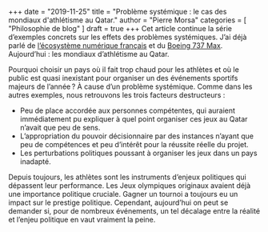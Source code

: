 +++
date        = "2019-11-25"
title       = "Problème systémique : le cas des mondiaux d'athlétisme au Qatar."
author      = "Pierre Morsa"
categories  = [ "Philosophie de blog" ]
draft       = true
+++
Cet article continue la série d’exemples concrets sur les effets des problèmes systémiques. J’ai déjà parlé de [l’écosystème numérique français](/post/2019-09-30-le-probleme-systemique-de-l-ecosysteme-high-tech-francais/) et du [Boeing 737 Max](/post/2019-10-21-probleme-systemique-le-cas-du-737-max). Aujourd’hui : les mondiaux d’athlétisme au Qatar.

Pourquoi choisir un pays où il fait trop chaud pour les athlètes et où le public est quasi inexistant pour organiser un des événements sportifs majeurs de l’année ? À cause d’un problème systémique. Comme dans les autres exemples, nous retrouvons les trois facteurs destructeurs :

* Peu de place accordée aux personnes compétentes, qui auraient immédiatement pu expliquer à quel point organiser ces jeux au Qatar n’avait que peu de sens.
* L’appropriation du pouvoir décisionnaire par des instances n’ayant que peu de compétences et peu d’intérêt pour la réussite réelle du projet.
* Les perturbations politiques poussant à organiser les jeux dans un pays inadapté.

Depuis toujours, les athlètes sont les instruments d’enjeux politiques qui dépassent leur performance. Les Jeux olympiques originaux avaient déjà une importance politique cruciale. Gagner un tournoi a toujours eu un impact sur le prestige politique. Cependant, aujourd’hui on peut se demander si, pour de nombreux événements, un tel décalage entre la réalité et l’enjeu politique en vaut vraiment la peine.

